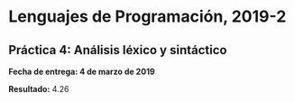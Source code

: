 # Lenguajes de Programación, 2019-2

## Práctica 4: Análisis léxico y sintáctico

**Fecha de entrega: 4 de marzo de 2019**

**Resultado:** 4.26
